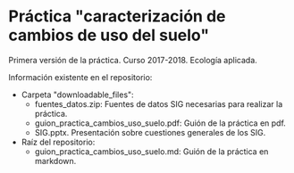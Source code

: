 # Práctica "caracterización de cambios de uso del suelo"



Primera versión de la práctica. Curso 2017-2018. Ecología aplicada.

Información existente en el repositorio:

+  Carpeta "downloadable_files":
   + fuentes_datos.zip: Fuentes de datos SIG necesarias para realizar la práctica.
   + guion_practica_cambios_uso_suelo.pdf: Guión de la práctica en pdf.
   + SIG.pptx. Presentación sobre cuestiones generales de los SIG.
+  Raíz del repositorio:
   + guion_practica_cambios_uso_suelo.md: Guión de la práctica en markdown.



